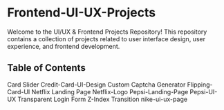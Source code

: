 # Frontend-UI-UX-Projects

Welcome to the UI/UX & Frontend Projects Repository! This repository contains a collection of projects related to user interface design, user experience, and frontend development.

## Table of Contents
Card Slider
Credit-Card-UI-Design
Custom Captcha Generator
Flipping-Card-UI
Netflix Landing Page
Netflix-Logo
Pepsi-Landing-Page
Pepsi-UI-UX
Transparent Login Form
Z-Index Transition
nike-ui-ux-page
